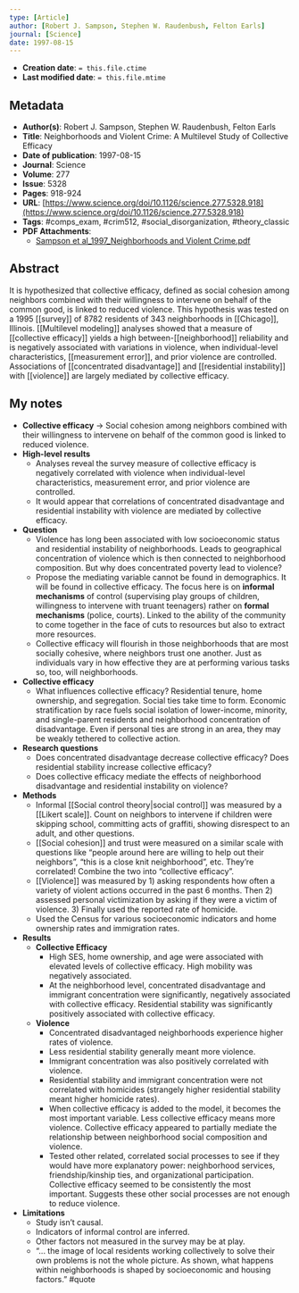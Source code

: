 ```yaml
---
type: [Article]
author: [Robert J. Sampson, Stephen W. Raudenbush, Felton Earls]
journal: [Science]
date: 1997-08-15
---
```


* **Creation date**: `= this.file.ctime`
* **Last modified date**: `= this.file.mtime`

## Metadata

* **Author(s)**: Robert J. Sampson, Stephen W. Raudenbush, Felton Earls
* **Title**: Neighborhoods and Violent Crime: A Multilevel Study of Collective Efficacy
* **Date of publication**: 1997-08-15
* **Journal**: Science
* **Volume**: 277
* **Issue**: 5328
* **Pages**: 918-924
* **URL**: [https://www.science.org/doi/10.1126/science.277.5328.918](https://www.science.org/doi/10.1126/science.277.5328.918)
* **Tags**: #comps_exam, #crim512, #social_disorganization, #theory_classic
* **PDF Attachments**:
  * [Sampson et al_1997_Neighborhoods and Violent Crime.pdf](zotero://open-pdf/library/items/JBEFQABX)

## Abstract

It is hypothesized that collective efficacy, defined as social cohesion among neighbors combined with their willingness to intervene on behalf of the common good, is linked to reduced violence. This hypothesis was tested on a 1995 [[survey]] of 8782 residents of 343 neighborhoods in [[Chicago]], Illinois. [[Multilevel modeling]] analyses showed that a measure of [[collective efficacy]] yields a high between-[[neighborhood]] reliability and is negatively associated with variations in violence, when individual-level characteristics, [[measurement error]], and prior violence are controlled. Associations of [[concentrated disadvantage]] and [[residential instability]] with [[violence]] are largely mediated by collective efficacy.

## My notes

* **Collective efficacy** -> Social cohesion among neighbors combined with their willingness to intervene on behalf of the common good is linked to reduced violence.
* **High-level results**
	* Analyses reveal the survey measure of collective efficacy is negatively correlated with violence when individual-level characteristics, measurement error, and prior violence are controlled.
	* It would appear that correlations of concentrated disadvantage and residential instability with violence are mediated by collective efficacy.
* **Question**
	* Violence has long been associated with low socioeconomic status and residential instability of neighborhoods. Leads to geographical concentration of violence which is then connected to neighborhood composition. But why does concentrated poverty lead to violence?
	* Propose the mediating variable cannot be found in demographics. It will be found in collective efficacy. The focus here is on **informal mechanisms** of control (supervising play groups of children, willingness to intervene with truant teenagers) rather on **formal mechanisms** (police, courts). Linked to the ability of the community to come together in the face of cuts to resources but also to extract more resources.
	* Collective efficacy will flourish in those neighborhoods that are most socially cohesive, where neighbors trust one another. Just as individuals vary in how effective they are at performing various tasks so, too, will neighborhoods.
* **Collective efficacy**
	* What influences collective efficacy? Residential tenure, home ownership, and segregation. Social ties take time to form. Economic stratification by race fuels social isolation of lower-income, minority, and single-parent residents and neighborhood concentration of disadvantage. Even if personal ties are strong in an area, they may be weakly tethered to collective action.
* **Research questions**
	* Does concentrated disadvantage decrease collective efficacy? Does residential stability increase collective efficacy?
	* Does collective efficacy mediate the effects of neighborhood disadvantage and residential instability on violence?
* **Methods**
	* Informal [[Social control theory|social control]] was measured by a [[Likert scale]]. Count on neighbors to intervene if children were skipping school, committing acts of graffiti, showing disrespect to an adult, and other questions.
	* [[Social cohesion]] and trust were measured on a similar scale with questions like “people around here are willing to help out their neighbors”, “this is a close knit neighborhood”, etc. They’re correlated! Combine the two into “collective efficacy”.
	* [[Violence]] was measured by 1) asking respondents how often a variety of violent actions occurred in the past 6 months. Then 2) assessed personal victimization by asking if they were a victim of violence. 3) Finally used the reported rate of homicide.
	* Used the Census for various socioeconomic indicators and home ownership rates and immigration rates.
* **Results**
	* **Collective Efficacy**
		* High SES, home ownership, and age were associated with elevated levels of collective efficacy. High mobility was negatively associated.
		* At the neighborhood level, concentrated disadvantage and immigrant concentration were significantly, negatively associated with collective efficacy. Residential stability was significantly positively associated with collective efficacy.
	* **Violence**
		* Concentrated disadvantaged neighborhoods experience higher rates of violence.
		* Less residential stability generally meant more violence.
		* Immigrant concentration was also positively correlated with violence.
		* Residential stability and immigrant concentration were not correlated with homicides (strangely higher residential stability meant higher homicide rates).
		* When collective efficacy is added to the model, it becomes the most important variable. Less collective efficacy means more violence. Collective efficacy appeared to partially mediate the relationship between neighborhood social composition and violence.
		* Tested other related, correlated social processes to see if they would have more explanatory power: neighborhood services, friendship/kinship ties, and organizational participation. Collective efficacy seemed to be consistently the most important. Suggests these other social processes are not enough to reduce violence.
* **Limitations**
	* Study isn’t causal.
	* Indicators of informal control are inferred.
	* Other factors not measured in the survey may be at play.
	* “... the image of local residents working collectively to solve their own problems is not the whole picture. As shown, what happens within neighborhoods is shaped by socioeconomic and housing factors.” #quote 
